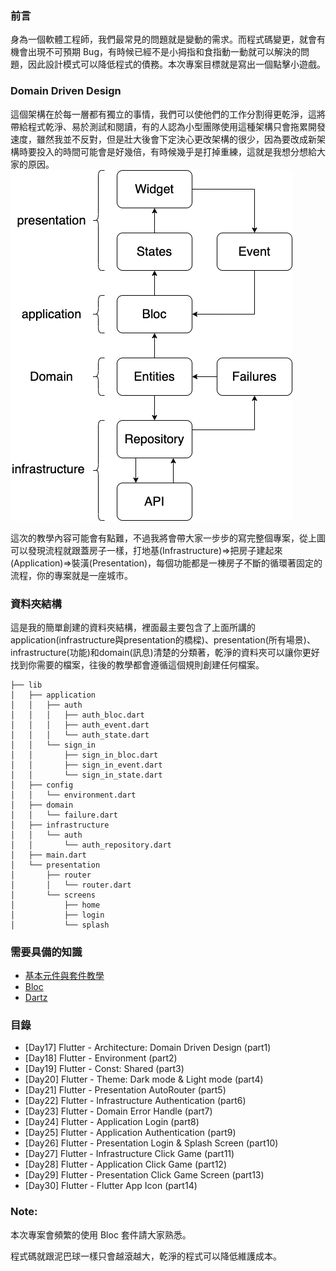 ### 前言
身為一個軟體工程師，我們最常見的問題就是變動的需求。而程式碼變更，就會有機會出現不可預期 Bug，有時候已經不是小拇指和食指動一動就可以解決的問題，因此設計模式可以降低程式的債務。本次專案目標就是寫出一個點擊小遊戲。

### Domain Driven Design
這個架構在於每一層都有獨立的事情，我們可以使他們的工作分割得更乾淨，這將帶給程式乾淨、易於測試和閱讀，有的人認為小型團隊使用這種架構只會拖累開發速度，雖然我並不反對，但是壯大後會下定決心更改架構的很少，因為要改成新架構時要投入的時間可能會是好幾倍，有時候幾乎是打掉重練，這就是我想分想給大家的原因。
![](https://raw.githubusercontent.com/Daviswww/triathlon_flutter/master/day17/image/NUHhgax.png)

這次的教學內容可能會有點難，不過我將會帶大家一步步的寫完整個專案，從上圖可以發現流程就跟蓋房子一樣，打地基(Infrastructure)=>把房子建起來(Application)=>裝潢(Presentation)，每個功能都是一棟房子不斷的循環著固定的流程，你的專案就是一座城市。


### 資料夾結構
這是我的簡單創建的資料夾結構，裡面最主要包含了上面所講的application(infrastructure與presentation的橋樑)、presentation(所有場景)、infrastructure(功能)和domain(訊息)清楚的分類著，乾淨的資料夾可以讓你更好找到你需要的檔案，往後的教學都會遵循這個規則創建任何檔案。
```
├── lib
│   ├── application
│   │   ├── auth
│   │   │   ├── auth_bloc.dart
│   │   │   ├── auth_event.dart
│   │   │   └── auth_state.dart
│   │   └── sign_in
│   │       ├── sign_in_bloc.dart
│   │       ├── sign_in_event.dart
│   │       └── sign_in_state.dart
│   ├── config
│   │   └── environment.dart
│   ├── domain
│   │   └── failure.dart
│   ├── infrastructure
│   │   └── auth
│   │       └── auth_repository.dart
│   ├── main.dart
│   └── presentation
│       ├── router
│       │   └── router.dart
│       └── screens
│           ├── home
│           ├── login
│           └── splash
```

### 需要具備的知識
- [基本元件與套件教學](https://github.com/Daviswww/triathlon_flutter)
- [Bloc]()
- [Dartz]()

### 目錄
- [Day17] Flutter - Architecture: Domain Driven Design (part1)
- [Day18] Flutter - Environment (part2)
- [Day19] Flutter - Const: Shared (part3)
- [Day20] Flutter - Theme: Dark mode & Light mode (part4)
- [Day21] Flutter - Presentation AutoRouter (part5)
- [Day22] Flutter - Infrastructure Authentication (part6)
- [Day23] Flutter - Domain Error Handle (part7)
- [Day24] Flutter - Application Login (part8)
- [Day25] Flutter - Application Authentication (part9)
- [Day26] Flutter - Presentation Login & Splash Screen (part10)
- [Day27] Flutter - Infrastructure Click Game (part11)
- [Day28] Flutter - Application Click Game (part12)
- [Day29] Flutter - Presentation Click Game Screen (part13)
- [Day30] Flutter - Flutter App Icon (part14)

### Note:
本次專案會頻繁的使用 Bloc 套件請大家熟悉。

程式碼就跟泥巴球一樣只會越滾越大，乾淨的程式可以降低維護成本。
